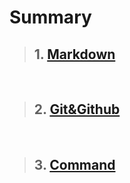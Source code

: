 # Summary
>## 1. [Markdown](https://github.com/megar0829/TIL/blob/master/Markdown.md)

</br>

>## 2. [Git&Github](https://github.com/megar0829/TIL/blob/master/Git%26Github.md)

</br>

>## 3. [Command](https://github.com/megar0829/TIL/blob/master/Command.md)